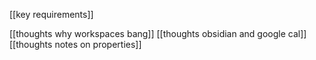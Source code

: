[[key requirements]]



[[thoughts why workspaces bang]]
[[thoughts obsidian and google cal]]
[[thoughts notes on properties]]



